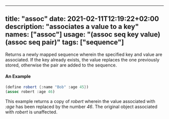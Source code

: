 
---
title: "assoc"
date: 2021-02-11T12:19:22+02:00
description: "associates a value to a key"
names: ["assoc"]
usage: "(assoc seq key value) (assoc seq pair)"
tags: ["sequence"]
---

Returns a newly mapped sequence wherein the specified key and value are associated. If the key already exists, the value replaces the one previously stored, otherwise the pair are added to the sequence.

#### An Example

```scheme
(define robert {:name "Bob" :age 45})
(assoc robert :age 46)
```

This example returns a copy of _robert_ wherein the value associated with _:age_ has been replaced by the number _46_. The original object associated with _robert_ is unaffected.
